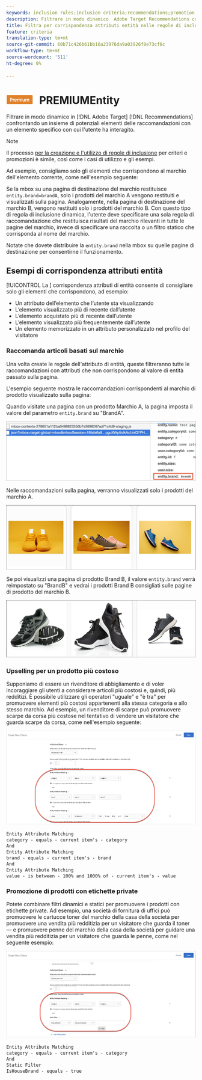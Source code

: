 ```yaml
---
keywords: inclusion rules;inclusion criteria;recommendations;promotion;promotions;dynamic filtering;dynamic;entity attribute matching
description: Filtrare in modo dinamico  Adobe Target Recommendations confrontando un insieme di potenziali elementi di raccomandazione con un elemento specifico con cui l'utente ha interagito.
title: Filtra per corrispondenza attributi entità nelle regole di inclusione dinamica in  Adobe Target Recommendations
feature: criteria
translation-type: tm+mt
source-git-commit: 60b71c426b61bb16a23976da9a03926f8e73cf6c
workflow-type: tm+mt
source-wordcount: '511'
ht-degree: 0%

---
```



# ![Corrispondenza attributo ](/help/assets/premium.png) PREMIUMEntity

Filtrare in modo dinamico in [!DNL Adobe Target] [!DNL Recommendations] confrontando un insieme di potenziali elementi delle raccomandazioni con un elemento specifico con cui l&#39;utente ha interagito.

>[!NOTE]
>
>Il processo [per la creazione e l&#39;utilizzo di regole di inclusione](/help/c-recommendations/c-algorithms/use-dynamic-and-static-inclusion-rules.md) per criteri e promozioni è simile, così come i casi di utilizzo e gli esempi.

Ad esempio, consigliamo solo gli elementi che corrispondono al marchio dell&#39;elemento corrente, come nell&#39;esempio seguente:

Se la mbox su una pagina di destinazione del marchio restituisce `entity.brand=brandA`, solo i prodotti del marchio A vengono restituiti e visualizzati sulla pagina. Analogamente, nella pagina di destinazione del marchio B, vengono restituiti solo i prodotti del marchio B. Con questo tipo di regola di inclusione dinamica, l&#39;utente deve specificare una sola regola di raccomandazione che restituisca risultati del marchio rilevanti in tutte le pagine del marchio, invece di specificare una raccolta o un filtro statico che corrisponda al nome del marchio.

Notate che dovete distribuire la `entity.brand` nella mbox su quelle pagine di destinazione per consentirne il funzionamento.

## Esempi di corrispondenza attributi entità

[!UICONTROL La ] corrispondenza attributi di entità consente di consigliare solo gli elementi che corrispondono, ad esempio:

* Un attributo dell’elemento che l’utente sta visualizzando
* L’elemento visualizzato più di recente dall’utente
* L’elemento acquistato più di recente dall’utente
* L’elemento visualizzato più frequentemente dall’utente
* Un elemento memorizzato in un attributo personalizzato nel profilo del visitatore

### Raccomanda articoli basati sul marchio

Una volta create le regole dell&#39;attributo di entità, queste filtreranno tutte le raccomandazioni con attributi che non corrispondono al valore di entità passato sulla pagina.

L&#39;esempio seguente mostra le raccomandazioni corrispondenti al marchio di prodotto visualizzato sulla pagina:

Quando visitate una pagina con un prodotto Marchio A, la pagina imposta il valore del parametro `entity.brand` su &quot;BrandA&quot;.

![Esempio di chiamata Target](/help/c-recommendations/c-algorithms/assets/example-target-call.png)

Nelle raccomandazioni sulla pagina, verranno visualizzati solo i prodotti del marchio A.

![Suggerimenti per il marchio A](/help/c-recommendations/c-algorithms/assets/brandA.png)

Se poi visualizzi una pagina di prodotto Brand B, il valore `entity.brand` verrà reimpostato su &quot;BrandB&quot; e vedrai i prodotti Brand B consigliati sulle pagine di prodotto del marchio B.

![Suggerimenti per il marchio B](/help/c-recommendations/c-algorithms/assets/brandB.png)

### Upselling per un prodotto più costoso

Supponiamo di essere un rivenditore di abbigliamento e di voler incoraggiare gli utenti a considerare articoli più costosi e, quindi, più redditizi. È possibile utilizzare gli operatori &quot;uguale&quot; e &quot;è tra&quot; per promuovere elementi più costosi appartenenti alla stessa categoria e allo stesso marchio. Ad esempio, un rivenditore di scarpe può promuovere scarpe da corsa più costose nel tentativo di vendere un visitatore che guarda scarpe da corsa, come nell&#39;esempio seguente:

![Upselling](/help/c-recommendations/c-algorithms/assets/upsell.png)

```
Entity Attribute Matching
category - equals - current item's - category 
And 
Entity Attribute Matching
brand - equals - current item's - brand 
And 
Entity Attribute Matching
value - is between - 100% and 1000% of - current item's - value
```

### Promozione di prodotti con etichette private

Potete combinare filtri dinamici e statici per promuovere i prodotti con etichette private. Ad esempio, una società di fornitura di uffici può promuovere le cartucce toner del marchio della casa della società per promuovere una vendita più redditizia per un visitatore che guarda il toner — e promuovere penne del marchio della casa della società per guidare una vendita più redditizia per un visitatore che guarda le penne, come nel seguente esempio:

![marchio House](/help/c-recommendations/c-algorithms/assets/housebrand.png)

```
Entity Attribute Matching
category - equals - current item's - category 
And
Static Filter
IsHouseBrand - equals - true
```

